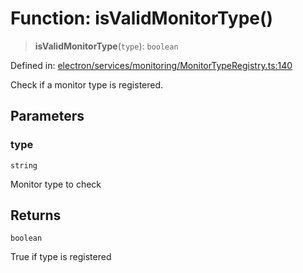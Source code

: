 # Function: isValidMonitorType()

> **isValidMonitorType**(`type`): `boolean`

Defined in: [electron/services/monitoring/MonitorTypeRegistry.ts:140](https://github.com/Nick2bad4u/Uptime-Watcher/blob/dca5483e793478722cd3e6e125cafcec5fc771f0/electron/services/monitoring/MonitorTypeRegistry.ts#L140)

Check if a monitor type is registered.

## Parameters

### type

`string`

Monitor type to check

## Returns

`boolean`

True if type is registered
